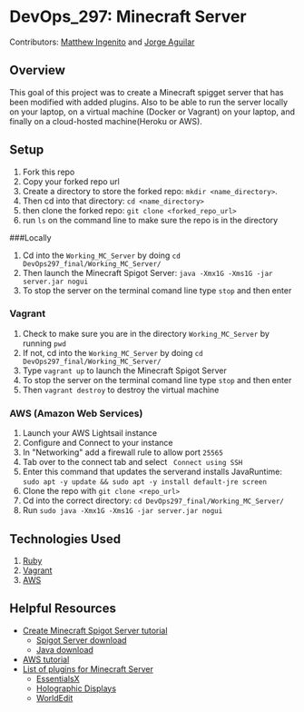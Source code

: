 # DevOps_297: Minecraft Server 
Contributors: [Matthew Ingenito](https://github.com/ingenitom)
and [Jorge Aguilar](https://github.com/Jav-aguilar)

## Overview
This goal of this project was to create a Minecraft spigget server that has been modified with added plugins. Also to be able to run the server locally on your laptop, on a virtual machine (Docker or Vagrant) on your laptop, and finally on a cloud-hosted machine(Heroku or AWS). 

## Setup
1. Fork this repo
2. Copy your forked repo url
3. Create a directory to store the forked repo: `mkdir <name_directory>`. 
4. Then cd into that directory: `cd <name_directory>`
5. then clone the forked repo: `git clone <forked_repo_url>`
6. run `ls` on the command line to make sure the repo is in the directory

###Locally
1. Cd into the `Working_MC_Server` by doing `cd DevOps297_final/Working_MC_Server/`
2. Then launch the Minecraft Spigot Server: `java -Xmx1G -Xms1G -jar server.jar nogui`
3. To stop the server on the terminal comand line type `stop` and then enter

### Vagrant 
1. Check to make sure you are in the directory `Working_MC_Server` by running `pwd`
2. If not, cd into the `Working_MC_Server` by doing `cd DevOps297_final/Working_MC_Server/`
3. Type `vagrant up` to launch the Minecraft Spigot Server
4. To stop the server on the terminal comand line type `stop` and then enter
5. Then `vagrant destroy` to destroy the virtual machine


### AWS (Amazon Web Services)
1. Launch your AWS Lightsail instance
2. Configure and Connect to your instance
3. In "Networking" add a firewall rule to allow port `25565`
4. Tab over to the connect tab and select ` Connect using SSH`
5. Enter this command that updates the serverand installs JavaRuntime: `sudo apt -y update && sudo apt -y install default-jre screen`
6. Clone the repo with `git clone <repo_url>`
7. Cd into the correct directory: `cd DevOps297_final/Working_MC_Server/`
8. Run `sudo java -Xmx1G -Xms1G -jar server.jar nogui`



## Technologies Used
1. [Ruby](https://www.ruby-lang.org/en/)
2. [Vagrant](https://www.vagrantup.com/)
3. [AWS](https://aws.amazon.com/)

## Helpful Resources
-  [Create Minecraft Spigot Server tutorial](https://www.youtube.com/watch?v=WaHWgNwcBh8)
	- [Spigot Server download](https://getbukkit.org/download/spigot)
	- [Java download](https://www.java.com/en/download/manual.jsp)
-  [AWS tutorial](https://www.youtube.com/watch?v=Iv13FrZCdko)
-  [List of plugins for Minecraft Server](https://thebreakdown.xyz/top-10-plugins-for-bukkit-spigot-servers/)
	- [EssentialsX ](https://www.spigotmc.org/resources/essentialsx.9089/)
	- [Holographic Displays ](https://dev.bukkit.org/projects/holographic-displays)
	- [WorldEdit](https://dev.bukkit.org/projects/worldedit)



